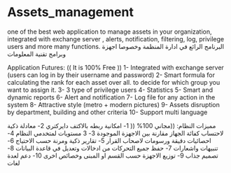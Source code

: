 # Assets_management
one of the best web application to manage assets in your organization, integrated with exchange server , alerts, notification, filtering, log, privilege users and more many functions. البرنامج الرائع في ادارة المنظمة وخصوصا اجهزة وبرامج تقنية المعلومات

Application Futures:  (( It is 100% Free ))
1- Integrated with exchange server (users can log in by their username and password)
2- Smart formula for calculating the rank for each asset over all. to decide for which group you want to assign it.
3- 3 type of privilege users 
4- Statistics
5- Smart and dynamic reports
6- Alert and notification
7- Log file for any action in the system
8- Attractive style (metro + modern pictures)
9- Assets disruption by department, building and other criteria 
10- Support multi language 

مميزات النظام: ((مجاني 100% ((
1- امكانية ربطه بالاكتف دايركتري
2- معادلة ذكية لاحتساب كفائة الجهاز مقارنة بين الاجهزة الموجودة
3- 3 مستويات لمتخدمي النظام
4- احصائيات دقيقة ورسومات لاصحاب القرار
5- تقارير ذكية ومرنة حسب الاحتياج
6- تنبيهات واشعارات 
7- حفظ جميع التحركات من ادخالات وتعديل في قاعدة البيانات
8- تصميم جذاب
9- توزيع الاجهزة حسب القسم او المبنى وخصائص اخرى
10- دعم لعدة لغات
